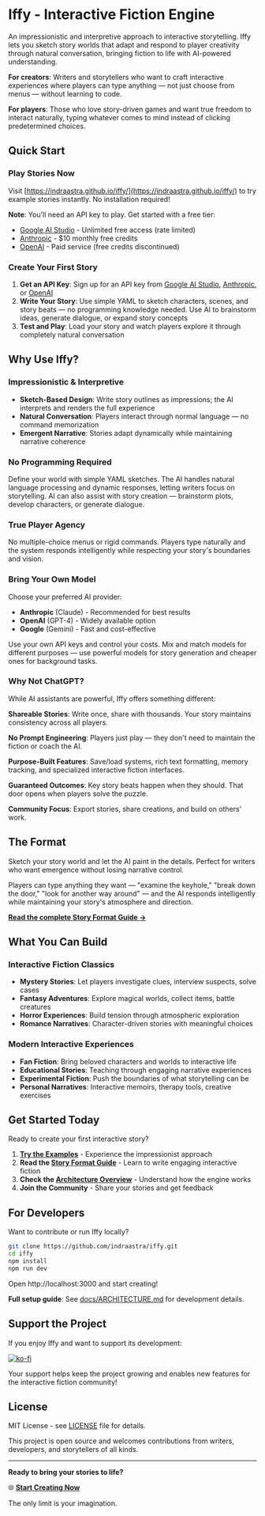 # Iffy - Interactive Fiction Engine

An impressionistic and interpretive approach to interactive storytelling. Iffy lets you sketch story worlds that adapt and respond to player creativity through natural conversation, bringing fiction to life with AI-powered understanding.

**For creators**: Writers and storytellers who want to craft interactive experiences where players can type anything — not just choose from menus — without learning to code.

**For players**: Those who love story-driven games and want true freedom to interact naturally, typing whatever comes to mind instead of clicking predetermined choices.

## Quick Start

### Play Stories Now
Visit [https://indraastra.github.io/iffy/](https://indraastra.github.io/iffy/) to try example stories instantly. No installation required!

**Note**: You'll need an API key to play. Get started with a free tier:
- [Google AI Studio](https://makersuite.google.com/app/apikey) - Unlimited free access (rate limited)
- [Anthropic](https://console.anthropic.com) - $10 monthly free credits
- [OpenAI](https://platform.openai.com) - Paid service (free credits discontinued)

### Create Your First Story
1. **Get an API Key**: Sign up for an API key from [Google AI Studio](https://makersuite.google.com/app/apikey), [Anthropic](https://console.anthropic.com), or [OpenAI](https://platform.openai.com)
2. **Write Your Story**: Use simple YAML to sketch characters, scenes, and story beats — no programming knowledge needed. Use AI to brainstorm ideas, generate dialogue, or expand story concepts
3. **Test and Play**: Load your story and watch players explore it through completely natural conversation

## Why Use Iffy?

### Impressionistic & Interpretive
- **Sketch-Based Design**: Write story outlines as impressions; the AI interprets and renders the full experience
- **Natural Conversation**: Players interact through normal language — no command memorization
- **Emergent Narrative**: Stories adapt dynamically while maintaining narrative coherence

### No Programming Required
Define your world with simple YAML sketches. The AI handles natural language processing and dynamic responses, letting writers focus on storytelling. AI can also assist with story creation — brainstorm plots, develop characters, or generate dialogue.

### True Player Agency
No multiple-choice menus or rigid commands. Players type naturally and the system responds intelligently while respecting your story's boundaries and vision.

### Bring Your Own Model
Choose your preferred AI provider:
- **Anthropic** (Claude) - Recommended for best results
- **OpenAI** (GPT-4) - Widely available option
- **Google** (Gemini) - Fast and cost-effective

Use your own API keys and control your costs. Mix and match models for different purposes — use powerful models for story generation and cheaper ones for background tasks.

### Why Not ChatGPT?

While AI assistants are powerful, Iffy offers something different:

**Shareable Stories**: Write once, share with thousands. Your story maintains consistency across all players.

**No Prompt Engineering**: Players just play — they don't need to maintain the fiction or coach the AI.

**Purpose-Built Features**: Save/load systems, rich text formatting, memory tracking, and specialized interactive fiction interfaces.

**Guaranteed Outcomes**: Key story beats happen when they should. That door opens when players solve the puzzle.

**Community Focus**: Export stories, share creations, and build on others' work.

## The Format

Sketch your story world and let the AI paint in the details. Perfect for writers who want emergence without losing narrative control.

Players can type anything they want — "examine the keyhole," "break down the door," "look for another way around" — and the AI responds intelligently while maintaining your story's atmosphere and direction.

**[Read the complete Story Format Guide →](docs/STORY_FORMAT.md)**

## What You Can Build

### Interactive Fiction Classics
- **Mystery Stories**: Let players investigate clues, interview suspects, solve cases
- **Fantasy Adventures**: Explore magical worlds, collect items, battle creatures  
- **Horror Experiences**: Build tension through atmospheric exploration
- **Romance Narratives**: Character-driven stories with meaningful choices

### Modern Interactive Experiences
- **Fan Fiction**: Bring beloved characters and worlds to interactive life
- **Educational Stories**: Teaching through engaging narrative experiences
- **Experimental Fiction**: Push the boundaries of what storytelling can be
- **Personal Narratives**: Interactive memoirs, therapy tools, creative exercises


## Get Started Today

Ready to create your first interactive story?

1. **[Try the Examples](https://indraastra.github.io/iffy/)** - Experience the impressionist approach
2. **Read the [Story Format Guide](docs/STORY_FORMAT.md)** - Learn to write engaging interactive fiction
3. **Check the [Architecture Overview](docs/ARCHITECTURE.md)** - Understand how the engine works
4. **Join the Community** - Share your stories and get feedback

## For Developers

Want to contribute or run Iffy locally?

```bash
git clone https://github.com/indraastra/iffy.git
cd iffy
npm install
npm run dev
```

Open http://localhost:3000 and start creating!

**Full setup guide**: See [docs/ARCHITECTURE.md](docs/ARCHITECTURE.md) for development details.

## Support the Project

If you enjoy Iffy and want to support its development:

[![ko-fi](https://ko-fi.com/img/githubbutton_sm.svg)](https://ko-fi.com/indraastra)

Your support helps keep the project growing and enables new features for the interactive fiction community!

## License

MIT License - see [LICENSE](LICENSE) file for details.

This project is open source and welcomes contributions from writers, developers, and storytellers of all kinds.

---

**Ready to bring your stories to life?**

🌐 **[Start Creating Now](https://indraastra.github.io/iffy/)**

The only limit is your imagination.